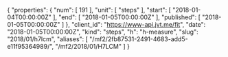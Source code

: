 {
  "properties": {
    "num": [
      191
    ],
    "unit": [
      "steps"
    ],
    "start": [
      "2018-01-04T00:00:00Z"
    ],
    "end": [
      "2018-01-05T00:00:00Z"
    ],
    "published": [
      "2018-01-05T00:00:00Z"
    ]
  },
  "client_id": "https://www-api.jvt.me/fit",
  "date": "2018-01-05T00:00:00Z",
  "kind": "steps",
  "h": "h-measure",
  "slug": "2018/01/h7lcm",
  "aliases": [
    "/mf2/2fb87531-2491-4683-add5-e11f95364989/",
    "/mf2/2018/01/H7LCM"
  ]
}
